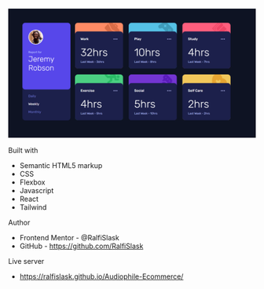 ![Audiophile-ecommerce-website](./preview.png)


Built with

- Semantic HTML5 markup
- CSS
- Flexbox
- Javascript
- React
- Tailwind

Author

- Frontend Mentor - @RalfiSlask
- GitHub - https://github.com/RalfiSlask

Live server

- https://ralfislask.github.io/Audiophile-Ecommerce/

